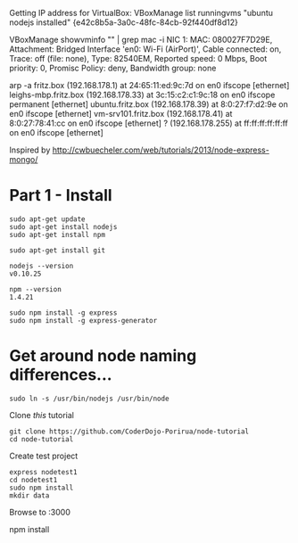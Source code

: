 Getting IP address for VirtualBox:
  VBoxManage list runningvms
	  "ubuntu nodejs installed" {e42c8b5a-3a0c-48fc-84cb-92f440df8d12}

  VBoxManage showvminfo "<vm name>" | grep mac -i
  	NIC 1:           MAC: 080027F7D29E, Attachment: Bridged Interface 'en0: Wi-Fi (AirPort)', Cable connected: on, Trace: off (file: none), Type: 82540EM, Reported speed: 0 Mbps, Boot priority: 0, Promisc Policy: deny, Bandwidth group: none

  arp -a
	fritz.box (192.168.178.1) at 24:65:11:ed:9c:7d on en0 ifscope [ethernet]
	leighs-mbp.fritz.box (192.168.178.33) at 3c:15:c2:c1:9c:18 on en0 ifscope permanent [ethernet]
	ubuntu.fritz.box (192.168.178.39) at 8:0:27:f7:d2:9e on en0 ifscope [ethernet]
	vm-srv101.fritz.box (192.168.178.41) at 8:0:27:78:41:cc on en0 ifscope [ethernet]
	? (192.168.178.255) at ff:ff:ff:ff:ff:ff on en0 ifscope [ethernet]  


Inspired by http://cwbuecheler.com/web/tutorials/2013/node-express-mongo/

Part 1 - Install
================

````
sudo apt-get update
sudo apt-get install nodejs
sudo apt-get install npm
````

````
sudo apt-get install git
````

````
nodejs --version
v0.10.25

npm --version
1.4.21
````

````
sudo npm install -g express
sudo npm install -g express-generator
````


# Get around node naming differences...
````
sudo ln -s /usr/bin/nodejs /usr/bin/node
````

Clone *this* tutorial
````
git clone https://github.com/CoderDojo-Porirua/node-tutorial
cd node-tutorial
````

Create test project
````
express nodetest1
cd nodetest1
sudo npm install
mkdir data
````

Browse to <ip address>:3000


npm install